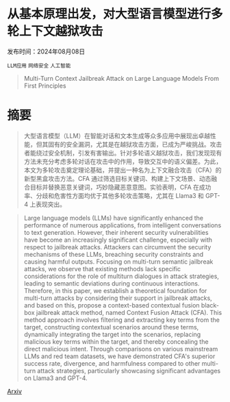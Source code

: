 # 从基本原理出发，对大型语言模型进行多轮上下文越狱攻击

发布时间：2024年08月08日

`LLM应用` `网络安全` `人工智能`

> Multi-Turn Context Jailbreak Attack on Large Language Models From First Principles

# 摘要

> 大型语言模型（LLM）在智能对话和文本生成等众多应用中展现出卓越性能，但其固有的安全漏洞，尤其是在越狱攻击方面，已成为严峻挑战。攻击者能绕过安全机制，引发有害输出。针对多轮语义越狱攻击，我们发现现有方法未充分考虑多轮对话在攻击中的作用，导致交互中的语义偏差。为此，本文为多轮攻击奠定理论基础，并提出一种名为上下文融合攻击（CFA）的新型黑盒攻击方法。CFA 通过筛选目标关键词、构建上下文场景、动态融合目标并替换恶意关键词，巧妙隐藏恶意意图。实验表明，CFA 在成功率、分歧和危害性方面均优于其他多轮攻击策略，尤其在 Llama3 和 GPT-4 上表现突出。

> Large language models (LLMs) have significantly enhanced the performance of numerous applications, from intelligent conversations to text generation. However, their inherent security vulnerabilities have become an increasingly significant challenge, especially with respect to jailbreak attacks. Attackers can circumvent the security mechanisms of these LLMs, breaching security constraints and causing harmful outputs. Focusing on multi-turn semantic jailbreak attacks, we observe that existing methods lack specific considerations for the role of multiturn dialogues in attack strategies, leading to semantic deviations during continuous interactions. Therefore, in this paper, we establish a theoretical foundation for multi-turn attacks by considering their support in jailbreak attacks, and based on this, propose a context-based contextual fusion black-box jailbreak attack method, named Context Fusion Attack (CFA). This method approach involves filtering and extracting key terms from the target, constructing contextual scenarios around these terms, dynamically integrating the target into the scenarios, replacing malicious key terms within the target, and thereby concealing the direct malicious intent. Through comparisons on various mainstream LLMs and red team datasets, we have demonstrated CFA's superior success rate, divergence, and harmfulness compared to other multi-turn attack strategies, particularly showcasing significant advantages on Llama3 and GPT-4.

[Arxiv](https://arxiv.org/abs/2408.04686)